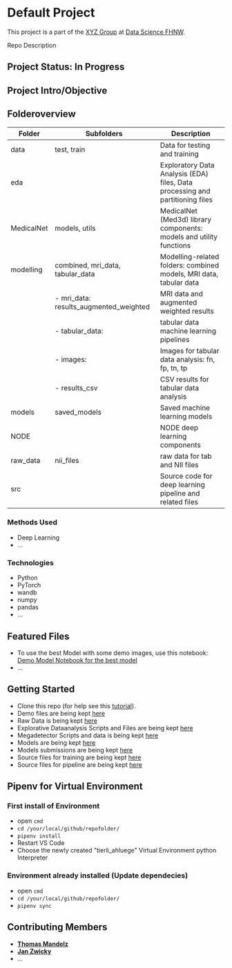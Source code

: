 # Default Project

This project is a part of the [XYZ Group](https://deep_model.ch) at [Data Science FHNW](https://www.fhnw.ch/en/degree-programmes/engineering/bsc-data-science).

Repo Description

## Project Status: In Progress

## Project Intro/Objective

## Folderoverview

| Folder                          | Subfolders                                  | Description                                                  |
|---------------------------------|---------------------------------------------|--------------------------------------------------------------|
| data                            | test, train                                 | Data for testing and training                                |
| eda                             |                                             | Exploratory Data Analysis (EDA) files, Data processing and partitioning files                  |
| MedicalNet                      | models, utils                               | MedicalNet (Med3d) library components: models and utility functions  |
| modelling                       | combined, mri_data, tabular_data            | Modelling-related folders: combined models, MRI data, tabular data  |
|                                 |   - mri_data: results_augmented_weighted   | MRI data and augmented weighted results                      |
|                                 |   - tabular_data:                          |  tabular data machine learning pipelines                                                            |
|                                 |       - images:                            | Images for tabular data analysis: fn, fp, tn, tp            |
|                                 |       - results_csv                        | CSV results for tabular data analysis                       |
| models                          | saved_models                                | Saved machine learning models                               |
| NODE                            |                                             | NODE deep learning components       |
| raw_data                        | nii_files                                   | raw data for tab and NII files                               |
| src                             |                                             | Source code for deep learning pipeline and related files                                |



### Methods Used

* Deep Learning
* ...

### Technologies

* Python
* PyTorch
* wandb
* numpy
* pandas
* ...

## Featured Files

* To use the best Model with some demo images, use this notebook: [Demo Model Notebook for the best model](demo/demo_model.ipynb)
* ...

## Getting Started

* Clone this repo (for help see this [tutorial](https://help.github.com/articles/cloning-a-repository/)).
* Demo files are being kept [here](demo)
* Raw Data is being kept [here](competition_data)
* Explorative Dataanalysis Scripts and Files are being kept [here](Eda)
* Megadetector Scripts and data is being kept [here](megadetector)
* Models are being kept [here](model_submit)
* Models submissions are being kept [here](data_submit)
* Source files for training are being kept [here](modelling)
* Source files for pipeline are being kept [here](src)

## Pipenv for Virtual Environment

### First install of Environment

* open `cmd`
* `cd /your/local/github/repofolder/`
* `pipenv install`
* Restart VS Code
* Choose the newly created "tierli_ahluege" Virtual Environment python Interpreter

### Environment already installed (Update dependecies)

* open `cmd`
* `cd /your/local/github/repofolder/`
* `pipenv sync`

## Contributing Members

* **[Thomas Mandelz](https://github.com/tmandelz)**
* **[Jan Zwicky](https://github.com/swiggy123)**
* ...
